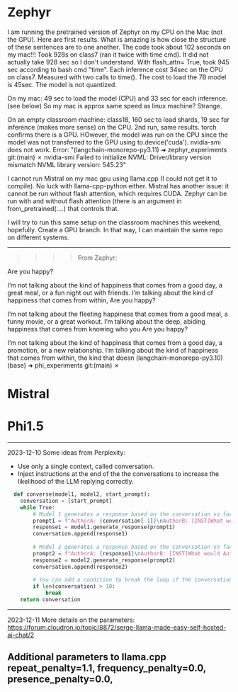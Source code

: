 # Zephyr
I am running the pretrained version of Zephyr on my CPU on the Mac (not the GPU). Here are first results.
What is amazing is how close the structure of these sentences are to one another.
The code took about 102 seconds on my mac!!! Took 928s on class7 (ran it twice with time cmd). 
It did not actually take 928 sec so I don't understand.  With flash_attn= True, took 945 sec according to bash cmd "time". 
Each inference cost 34sec on the CPU on class7. Measured with  two calls to time(). 
The cost to load the 7B model is 45sec. The model is not quantized. 

On my mac: 49 sec to load the model (CPU) and 33 sec for each inference.  (see below)
So my mac is approx same speed as linux machine? Strange. 

On an empty classroom machine: class18, 160 sec to load shards, 19 sec for inference (makes more sense) on the CPU. 
2nd run, same results. torch confirms there is a GPU. HOwever, the model was run on the CPU since the model was
not transferred to the GPU using to.device('cuda'). nvidia-smi does not work. 
Error: "(langchain-monorepo-py3.11) ➜  zephyr_experiments git:(main) ✗ nvidia-smi
Failed to initialize NVML: Driver/library version mismatch
NVML library version: 545.23"

I cannot run Mistral on my mac gpu using llama.cpp (I could not get it to compile). No luck with llama-cpp-python either. Mistral has another issue: it cannot be run without flash attention, which requires CUDA. Zephyr can be run with and without flash attention (there is an argument in from_pretrained(....) that controls that.

I will try to run this same setup on the classroom machines this weekend, hopefully.
Create a GPU branch. In that way, I can maintain the same repo on different systems. 

-----------------------------------------
>>>> From Zephyr:

Are you happy?

I’m not talking about the kind of happiness that comes from a good day, a great meal, or a fun night out with friends. I’m talking about the kind of happiness that comes from within,
Are you happy?

I’m not talking about the fleeting happiness that comes from a good meal, a funny movie, or a great workout. I’m talking about the deep, abiding happiness that comes from knowing who you
Are you happy?

I’m not talking about the kind of happiness that comes from a good day, a promotion, or a new relationship. I’m talking about the kind of happiness that comes from within, the kind that doesn
(langchain-monorepo-py3.10) (base) ➜  phi_experiments git:(main) ✗

# Mistral

# Phi1.5
----------------------------------------------------------------------
2023-12-10
Some ideas from Perplexity: 
- Use only a single context, called conversation. 
- Inject instructions at the end of the the conversations to increase the likelihood
  of the LLM replying correctly. 
``` python
  def converse(model1, model2, start_prompt):
    conversation = [start_prompt]
    while True:
        # Model 1 generates a response based on the conversation so far
        prompt1 = f"AuthorA: {conversation[-1]}\nAuthorB: [INST]What would AuthorA say in response to AuthorB?[/INST]"
        response1 = model1.generate_response(prompt1)
        conversation.append(response1)
        
        # Model 2 generates a response based on the conversation so far
        prompt2 = f"AuthorA: {response1}\nAuthorB: [INST]What would AuthorB say in response to AuthorA?[/INST]"
        response2 = model2.generate_response(prompt2)
        conversation.append(response2)
        
        # You can add a condition to break the loop if the conversation reaches a certain length
        if len(conversation) > 10:
            break
    return conversation
```
----------------------------------------------------------------------
2023-12-11
More details on the parameters: 
https://forum.cloudron.io/topic/8872/serge-llama-made-easy-self-hosted-ai-chat/2

Additional parameters to llama.cpp
 repeat_penalty=1.1, frequency_penalty=0.0, presence_penalty=0.0,
----------------------------------------------------------------------
